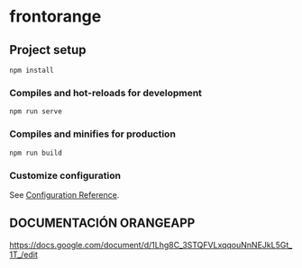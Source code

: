 # frontorange

## Project setup
```
npm install
```

### Compiles and hot-reloads for development
```
npm run serve
```

### Compiles and minifies for production
```
npm run build
```

### Customize configuration
See [Configuration Reference](https://cli.vuejs.org/config/).

## DOCUMENTACIÓN ORANGEAPP
https://docs.google.com/document/d/1Lhg8C_3STQFVLxqqouNnNEJkL5Gt_1T_/edit
